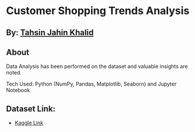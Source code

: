 # Customer Shopping Trends Analysis

## By: [Tahsin Jahin Khalid](https://tahsinjahinkhalid.github.io/)

## About

Data Analysis has been performed on the dataset and valuable insights are noted.

Tech Used: Python (NumPy, Pandas, Matplotlib, Seaborn) and Jupyter Notebook

## Dataset Link:
- [Kaggle Link](https://www.kaggle.com/datasets/iamsouravbanerjee/customer-shopping-trends-dataset?select=shopping_trends_updated.csv)
